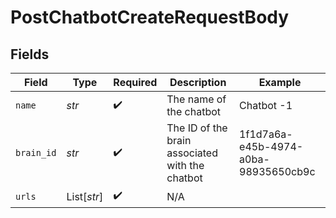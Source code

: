 # PostChatbotCreateRequestBody


## Fields

| Field                                           | Type                                            | Required                                        | Description                                     | Example                                         |
| ----------------------------------------------- | ----------------------------------------------- | ----------------------------------------------- | ----------------------------------------------- | ----------------------------------------------- |
| `name`                                          | *str*                                           | :heavy_check_mark:                              | The name of the chatbot                         | Chatbot -1                                      |
| `brain_id`                                      | *str*                                           | :heavy_check_mark:                              | The ID of the brain associated with the chatbot | 1f1d7a6a-e45b-4974-a0ba-98935650cb9c            |
| `urls`                                          | List[*str*]                                     | :heavy_check_mark:                              | N/A                                             |                                                 |